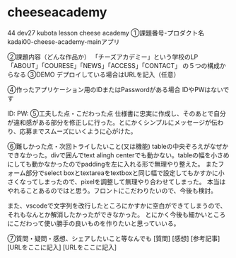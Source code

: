 # cheeseacademy
44 dev27 kubota lesson cheese academy
①課題番号-プロダクト名
kadai00-cheese-academy-mainアプリ

②課題内容（どんな作品か）
「チーズアカデミー」という学校のLP
「ABOUT」「COURESE」「NEWS」「ACCESS」「CONTACT」 の５つの構成からなる
③DEMO
デプロイしている場合はURLを記入（任意） 

④作ったアプリケーション用のIDまたはPasswordがある場合
IDやPWはないです

ID:
PW:
⑤工夫した点・こだわった点
仕様書に忠実に作成し、そのあとで自分が違和感がある部分を修正しに行った。とにかくシンプルにメッセージが伝わり、応募までスムーズにいくように心がけた。

⑥難しかった点・次回トライしたいこと(又は機能)
tableの中央ぞろえがなぜかできなかった。divで囲んでtext alingh centerでも動かない。tableの幅を小さめにしても動かなかったのでpaddingを左に入れる形で無理やり整えた。
またフォーム部分でselect boxとtextareaをtextboxと同じ幅で設定してもかすかに小さくなってしまったので、pixelを調整して無理やり合わせてしまった。
本当はやれることあるのではと思う。フロントにこだわりたいので、今後も検討。

また、vscodeで文字列を改行したところにかすかに空白ができてしまうので、それもなんとか解消したかったができなかった。
とにかく今後も細かいところにこだわって使い勝手の良いものを作りたいと思っていいる。

⑦質問・疑問・感想、シェアしたいこと等なんでも
[質問]
[感想]
[参考記事]
[URLをここに記入]
[URLをここに記入]
